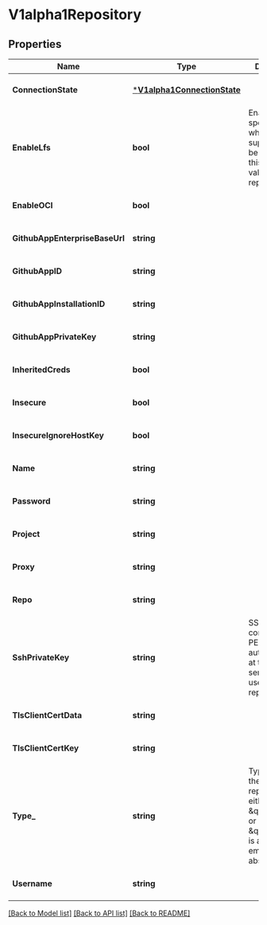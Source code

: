 # V1alpha1Repository

## Properties
Name | Type | Description | Notes
------------ | ------------- | ------------- | -------------
**ConnectionState** | [***V1alpha1ConnectionState**](v1alpha1ConnectionState.md) |  | [optional] [default to null]
**EnableLfs** | **bool** | EnableLFS specifies whether git-lfs support should be enabled for this repo. Only valid for Git repositories. | [optional] [default to null]
**EnableOCI** | **bool** |  | [optional] [default to null]
**GithubAppEnterpriseBaseUrl** | **string** |  | [optional] [default to null]
**GithubAppID** | **string** |  | [optional] [default to null]
**GithubAppInstallationID** | **string** |  | [optional] [default to null]
**GithubAppPrivateKey** | **string** |  | [optional] [default to null]
**InheritedCreds** | **bool** |  | [optional] [default to null]
**Insecure** | **bool** |  | [optional] [default to null]
**InsecureIgnoreHostKey** | **bool** |  | [optional] [default to null]
**Name** | **string** |  | [optional] [default to null]
**Password** | **string** |  | [optional] [default to null]
**Project** | **string** |  | [optional] [default to null]
**Proxy** | **string** |  | [optional] [default to null]
**Repo** | **string** |  | [optional] [default to null]
**SshPrivateKey** | **string** | SSHPrivateKey contains the PEM data for authenticating at the repo server. Only used with Git repos. | [optional] [default to null]
**TlsClientCertData** | **string** |  | [optional] [default to null]
**TlsClientCertKey** | **string** |  | [optional] [default to null]
**Type_** | **string** | Type specifies the type of the repo. Can be either \&quot;git\&quot; or \&quot;helm. \&quot;git\&quot; is assumed if empty or absent. | [optional] [default to null]
**Username** | **string** |  | [optional] [default to null]

[[Back to Model list]](../README.md#documentation-for-models) [[Back to API list]](../README.md#documentation-for-api-endpoints) [[Back to README]](../README.md)


